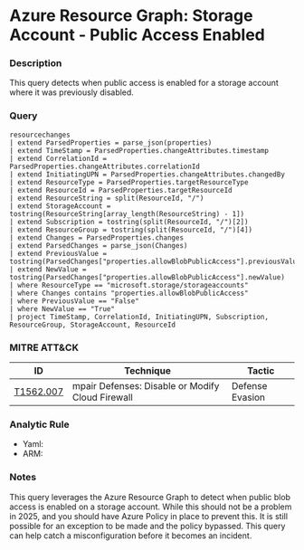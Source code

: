 # Azure Resource Graph: Storage Account - Public Access Enabled

### Description
This query detects when public access is enabled for a storage account where it was previously disabled.

### Query
```kql
resourcechanges
| extend ParsedProperties = parse_json(properties)
| extend TimeStamp = ParsedProperties.changeAttributes.timestamp
| extend CorrelationId = ParsedProperties.changeAttributes.correlationId
| extend InitiatingUPN = ParsedProperties.changeAttributes.changedBy
| extend ResourceType = ParsedProperties.targetResourceType
| extend ResourceId = ParsedProperties.targetResourceId
| extend ResourceString = split(ResourceId, "/")
| extend StorageAccount = tostring(ResourceString[array_length(ResourceString) - 1])
| extend Subscription = tostring(split(ResourceId, "/")[2])
| extend ResourceGroup = tostring(split(ResourceId, "/")[4])
| extend Changes = ParsedProperties.changes
| extend ParsedChanges = parse_json(Changes)
| extend PreviousValue = tostring(ParsedChanges["properties.allowBlobPublicAccess"].previousValue)
| extend NewValue = tostring(ParsedChanges["properties.allowBlobPublicAccess"].newValue)
| where ResourceType == "microsoft.storage/storageaccounts"
| where Changes contains "properties.allowBlobPublicAccess"
| where PreviousValue == "False"
| where NewValue == "True"
| project TimeStamp, CorrelationId, InitiatingUPN, Subscription, ResourceGroup, StorageAccount, ResourceId
```

### MITRE ATT&CK
| ID | Technique | Tactic |
|----|-----------|--------|
| [T1562.007](https://attack.mitre.org/techniques/T1562/007/) | mpair Defenses: Disable or Modify Cloud Firewall | Defense Evasion |

### Analytic Rule
- Yaml: []()
- ARM: []()

### Notes
This query leverages the Azure Resource Graph to detect when public blob access is enabled on a storage account. While this should not be a problem in 2025, and you should have Azure Policy in place to prevent this. It is still possible for an exception to be made and the policy bypassed. This query can help catch a misconfiguration before it becomes an incident.